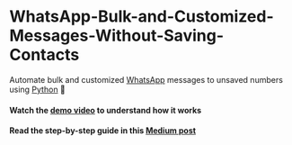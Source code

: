# WhatsApp-Bulk-and-Customized-Messages-Without-Saving-Contacts
Automate bulk and customized [WhatsApp](https://www.whatsapp.com/) messages to unsaved numbers using [Python](https://www.python.org/) 🐍

#### Watch the [demo video](https://www.tiktok.com/@sandreke99/video/7176662271517592837) to understand how it works

#### Read the step-by-step guide in this [Medium post](https://sandroagama.medium.com/enviar-mensajes-masivos-y-personalizados-por-whatsapp-con-python-35d4bca85a67)
